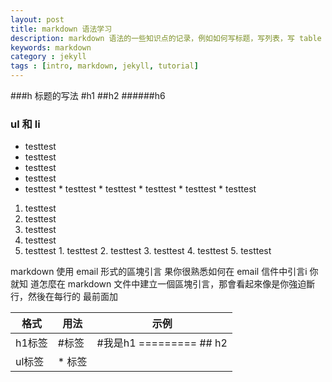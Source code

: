 ```yaml
---
layout: post
title: markdown 语法学习
description: markdown 语法的一些知识点的记录，例如如何写标题，写列表，写 table 等。
keywords: markdown
category : jekyll
tags : [intro, markdown, jekyll, tutorial]
---
```

###h 标题的写法
        #h1
        ##h2
        ######h6
### ul 和 li
* testtest
* testtest
* testtest
* testtest
* testtest
        * testtest
        * testtest
        * testtest
        * testtest
        * testtest
1. testtest
2. testtest
3. testtest
4. testtest
5. testtest
        1. testtest
        2. testtest
        3. testtest
        4. testtest
        5. testtest
<table>
  <tbody>
    <tr>
      <th>格式</th>
      <th>用法</th>
      <th>示例</th>
    </tr>
  </tbody>
  <tbody>
    <tr>
      <td>h1标签</hd>
      <td>    #标签</td>
      <td>#我是h1
          =========
          ## h2
      </td>
    </tr>
    <tr>
      <td>ul标签</hd>
      <td>    * 标签</td>
      <td>  </td>
    </tr>
  </tbody>
markdown 使用 email 形式的區塊引言  
果你很熟悉如何在 email 信件中引言i  
你就知
道怎麼在 markdown 文件中建立一個區塊引言，那會看起來像是你強迫斷行，然後在每行的
最前面加
</table>
